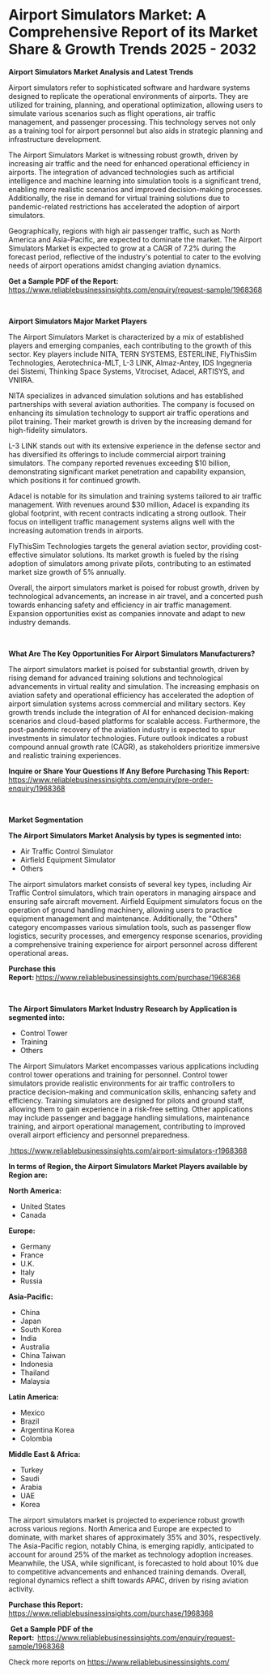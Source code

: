 <p><h1>Airport Simulators Market: A Comprehensive Report of its Market Share & Growth Trends 2025 - 2032</h1></p><p><strong>Airport Simulators Market Analysis and Latest Trends</strong></p>
<p><p>Airport simulators refer to sophisticated software and hardware systems designed to replicate the operational environments of airports. They are utilized for training, planning, and operational optimization, allowing users to simulate various scenarios such as flight operations, air traffic management, and passenger processing. This technology serves not only as a training tool for airport personnel but also aids in strategic planning and infrastructure development.</p><p>The Airport Simulators Market is witnessing robust growth, driven by increasing air traffic and the need for enhanced operational efficiency in airports. The integration of advanced technologies such as artificial intelligence and machine learning into simulation tools is a significant trend, enabling more realistic scenarios and improved decision-making processes. Additionally, the rise in demand for virtual training solutions due to pandemic-related restrictions has accelerated the adoption of airport simulators.</p><p>Geographically, regions with high air passenger traffic, such as North America and Asia-Pacific, are expected to dominate the market. The Airport Simulators Market is expected to grow at a CAGR of 7.2% during the forecast period, reflective of the industry's potential to cater to the evolving needs of airport operations amidst changing aviation dynamics.</p></p>
<p><strong>Get a Sample PDF of the Report:&nbsp;</strong> <a href="https://www.reliablebusinessinsights.com/enquiry/request-sample/1968368?utm_campaign=3074&utm_medium=2&utm_source=Github&utm_content=ia&utm_term=08042025&utm_id=airport-simulators">https://www.reliablebusinessinsights.com/enquiry/request-sample/1968368</a></p>
<p>&nbsp;</p>
<p><strong>Airport Simulators Major Market Players</strong></p>
<p><p>The Airport Simulators Market is characterized by a mix of established players and emerging companies, each contributing to the growth of this sector. Key players include NITA, TERN SYSTEMS, ESTERLINE, FlyThisSim Technologies, Aerotechnica-MLT, L-3 LINK, Almaz-Antey, IDS Ingegneria dei Sistemi, Thinking Space Systems, Vitrociset, Adacel, ARTISYS, and VNIIRA.</p><p>NITA specializes in advanced simulation solutions and has established partnerships with several aviation authorities. The company is focused on enhancing its simulation technology to support air traffic operations and pilot training. Their market growth is driven by the increasing demand for high-fidelity simulators.</p><p>L-3 LINK stands out with its extensive experience in the defense sector and has diversified its offerings to include commercial airport training simulators. The company reported revenues exceeding $10 billion, demonstrating significant market penetration and capability expansion, which positions it for continued growth.</p><p>Adacel is notable for its simulation and training systems tailored to air traffic management. With revenues around $30 million, Adacel is expanding its global footprint, with recent contracts indicating a strong outlook. Their focus on intelligent traffic management systems aligns well with the increasing automation trends in airports.</p><p>FlyThisSim Technologies targets the general aviation sector, providing cost-effective simulator solutions. Its market growth is fueled by the rising adoption of simulators among private pilots, contributing to an estimated market size growth of 5% annually.</p><p>Overall, the airport simulators market is poised for robust growth, driven by technological advancements, an increase in air travel, and a concerted push towards enhancing safety and efficiency in air traffic management. Expansion opportunities exist as companies innovate and adapt to new industry demands.</p></p>
<p>&nbsp;</p>
<p><strong>What Are The Key Opportunities For Airport Simulators Manufacturers?</strong></p>
<p><p>The airport simulators market is poised for substantial growth, driven by rising demand for advanced training solutions and technological advancements in virtual reality and simulation. The increasing emphasis on aviation safety and operational efficiency has accelerated the adoption of airport simulation systems across commercial and military sectors. Key growth trends include the integration of AI for enhanced decision-making scenarios and cloud-based platforms for scalable access. Furthermore, the post-pandemic recovery of the aviation industry is expected to spur investments in simulator technologies. Future outlook indicates a robust compound annual growth rate (CAGR), as stakeholders prioritize immersive and realistic training experiences.</p></p>
<p><strong>Inquire or Share Your Questions If Any Before Purchasing This Report:</strong> <a href="https://www.reliablebusinessinsights.com/enquiry/pre-order-enquiry/1968368?utm_campaign=3074&utm_medium=2&utm_source=Github&utm_content=ia&utm_term=08042025&utm_id=airport-simulators">https://www.reliablebusinessinsights.com/enquiry/pre-order-enquiry/1968368</a></p>
<p>&nbsp;</p>
<p><strong>Market Segmentation</strong></p>
<p><strong>The Airport Simulators Market Analysis by types is segmented into:</strong></p>
<p><ul><li>Air Traffic Control Simulator</li><li>Airfield Equipment Simulator</li><li>Others</li></ul></p>
<p><p>The airport simulators market consists of several key types, including Air Traffic Control simulators, which train operators in managing airspace and ensuring safe aircraft movement. Airfield Equipment simulators focus on the operation of ground handling machinery, allowing users to practice equipment management and maintenance. Additionally, the "Others" category encompasses various simulation tools, such as passenger flow logistics, security processes, and emergency response scenarios, providing a comprehensive training experience for airport personnel across different operational areas.</p></p>
<p><strong>Purchase this Report:&nbsp;</strong><a href="https://www.reliablebusinessinsights.com/purchase/1968368?utm_campaign=3074&utm_medium=2&utm_source=Github&utm_content=ia&utm_term=08042025&utm_id=airport-simulators">https://www.reliablebusinessinsights.com/purchase/1968368</a></p>
<p>&nbsp;</p>
<p><strong>The Airport Simulators Market Industry Research by Application is segmented into:</strong></p>
<p><ul><li>Control Tower</li><li>Training</li><li>Others</li></ul></p>
<p><p>The Airport Simulators Market encompasses various applications including control tower operations and training for personnel. Control tower simulators provide realistic environments for air traffic controllers to practice decision-making and communication skills, enhancing safety and efficiency. Training simulators are designed for pilots and ground staff, allowing them to gain experience in a risk-free setting. Other applications may include passenger and baggage handling simulations, maintenance training, and airport operational management, contributing to improved overall airport efficiency and personnel preparedness.</p></p>
<p><a href="https://www.reliablebusinessinsights.com/airport-simulators-r1968368?utm_campaign=3074&utm_medium=2&utm_source=Github&utm_content=ia&utm_term=08042025&utm_id=airport-simulators">&nbsp;https://www.reliablebusinessinsights.com/airport-simulators-r1968368</a></p>
<p><strong>In terms of Region, the Airport Simulators Market Players available by Region are:</strong></p>
<p>
    <p> <strong> North America: </strong>
        <ul>
            <li>United States</li>
            <li>Canada</li>
        </ul>
        </p> 
    <p> <strong> Europe: </strong>
        <ul>
            <li>Germany</li>
            <li>France</li>
            <li>U.K.</li>
            <li>Italy</li>
            <li>Russia</li>
        </ul>
        </p> 
    <p> <strong> Asia-Pacific: </strong>
        <ul>
            <li>China</li>
            <li>Japan</li>
            <li>South Korea</li>
            <li>India</li>
            <li>Australia</li>
            <li>China Taiwan</li>
            <li>Indonesia</li>
            <li>Thailand</li>
            <li>Malaysia</li>
        </ul>
        </p> 
    <p> <strong> Latin America: </strong>
        <ul>
            <li>Mexico</li>
            <li>Brazil</li>
            <li>Argentina Korea</li>
            <li>Colombia</li>
        </ul>
        </p> 
    <p> <strong> Middle East & Africa: </strong>
        <ul>
            <li>Turkey</li>
            <li>Saudi</li>
            <li>Arabia</li>
            <li>UAE</li>
            <li>Korea</li>
        </ul>
    </p>
    </p>
<p><p>The airport simulators market is projected to experience robust growth across various regions. North America and Europe are expected to dominate, with market shares of approximately 35% and 30%, respectively. The Asia-Pacific region, notably China, is emerging rapidly, anticipated to account for around 25% of the market as technology adoption increases. Meanwhile, the USA, while significant, is forecasted to hold about 10% due to competitive advancements and enhanced training demands. Overall, regional dynamics reflect a shift towards APAC, driven by rising aviation activity.</p></p>
<p><strong>Purchase this Report: </strong><a href="https://www.reliablebusinessinsights.com/purchase/1968368?utm_campaign=3074&utm_medium=2&utm_source=Github&utm_content=ia&utm_term=08042025&utm_id=airport-simulators">https://www.reliablebusinessinsights.com/purchase/1968368</a></p>
<p>&nbsp;<strong>Get a Sample PDF of the Report:&nbsp;&nbsp;</strong><a href="https://www.reliablebusinessinsights.com/enquiry/request-sample/1968368?utm_campaign=3074&utm_medium=2&utm_source=Github&utm_content=ia&utm_term=08042025&utm_id=airport-simulators">https://www.reliablebusinessinsights.com/enquiry/request-sample/1968368</a></p>
<p><strong></strong></p>
<p>Check more reports on <a href="https://www.reliablebusinessinsights.com/?utm_campaign=3074&utm_medium=2&utm_source=Github&utm_content=ia&utm_term=08042025&utm_id=airport-simulators">https://www.reliablebusinessinsights.com/</a></p>
